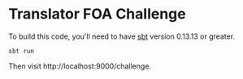 Translator FOA Challenge
========================

To build this code, you'll need to have [sbt](http://www.scala-sbt.org)
version 0.13.13 or greater.

```
sbt run
```

Then visit http://localhost:9000/challenge.
